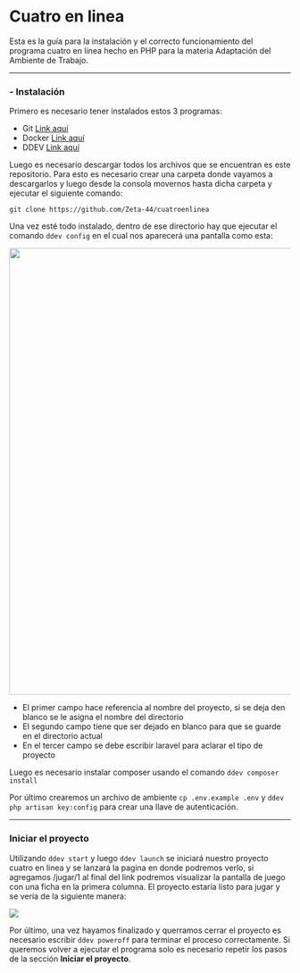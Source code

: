 
# Cuatro en linea
Esta es la guía para la instalación y el correcto funcionamiento del programa cuatro en linea hecho en PHP para la materia Adaptación del Ambiente de Trabajo.

------------

### - Instalación
Primero es necesario tener instalados estos 3 programas:
- Git [Link aquí](https://git-scm.com/download/win)
- Docker [Link aquí](https://docs.docker.com/desktop/)
- DDEV [Link aquí](https://ddev.com/get-started/)



Luego es necesario descargar todos los archivos que se encuentran es este repositorio. Para esto es necesario crear una carpeta donde vayamos a descargarlos y luego desde la consola movernos hasta dicha carpeta y ejecutar el siguiente comando:

```
git clone https://github.com/Zeta-44/cuatroenlinea
```
Una vez esté todo instalado, dentro de ese directorio hay que ejecutar el comando ```ddev config``` en el cual nos aparecerá una pantalla como esta:

<img src=https://cdn.discordapp.com/attachments/699989008280715285/988535649244160050/imagen.png width="800">

- El primer campo hace referencia al nombre del proyecto, si se deja den blanco se le asigna el nombre del directorio
- El segundo campo tiene que ser dejado en blanco para que se guarde en el directorio actual
- En el tercer campo se debe escribir laravel para aclarar el tipo de proyecto

Luego  es necesario instalar composer usando el comando ``ddev composer install`` 

Por último crearemos un archivo de ambiente ``cp .env.example .env`` y ``ddev php artisan key:config``  para crear una llave de autenticación.

------------
### Iniciar el proyecto

Utilizando ``ddev start`` y luego ``ddev launch`` se iniciará nuestro proyecto cuatro en linea y se lanzará la pagina en donde podremos verlo, si agregamos /jugar/1 al final del link podremos visualizar la pantalla de juego con una ficha en la primera columna.
El proyecto estaría listo para jugar y se vería de la siguiente manera:

<img src="https://cdn.discordapp.com/attachments/699989008280715285/988545363394838558/unknown.png">

Por último, una vez hayamos finalizado y querramos cerrar el proyecto es necesario escribir ``ddev poweroff`` para terminar el proceso correctamente. Si queremos volver a ejecutar el programa solo es necesario repetir los pasos de la sección **Iniciar el proyecto**.